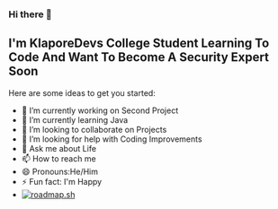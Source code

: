 ### Hi there 👋
<p><h2>I'm KlaporeDevs College Student Learning To Code And Want To Become A Security Expert Soon</h2></p>
<!--KlaporeDevs/KlaporeDevs is a ✨ _special_ ✨ repository because its `README.md` (this file) appears on your GitHub profile.-->

Here are some ideas to get you started:

- 🔭 I’m currently working on Second Project
- 🌱 I’m currently learning Java
- 👯 I’m looking to collaborate on Projects
- 🤔 I’m looking for help with Coding Improvements
- 💬 Ask me about Life
- 📫 How to reach me <a href="https://www.facebook.com/janrich.verbo.200"></a>
- 😄 Pronouns:He/Him
- ⚡ Fun fact: I'm Happy
- <a href="https://roadmap.sh"><img src="https://api.roadmap.sh/v1-badge/wide/64c38d78e244f2be6a48fd83?variant=dark&roadmaps=backend%2Cpython%2Cjava" alt="roadmap.sh"/></a>
